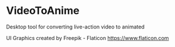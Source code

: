 # VideoToAnime
Desktop tool for converting live-action video to animated

UI Graphics created by Freepik - Flaticon
https://www.flaticon.com